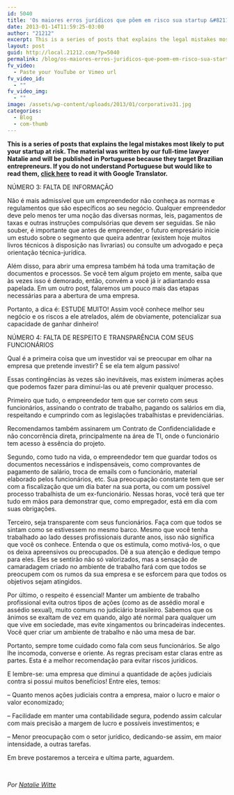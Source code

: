 ```yaml
---
id: 5040
title: 'Os maiores erros jurídicos que põem em risco sua startup &#8211; Parte 2'
date: 2013-01-14T11:59:25-03:00
author: "21212"
excerpt: This is a series of posts that explains the legal mistakes most likely to put your startup at risk. The material was written by our full-time lawyer Natalie and will be published in Portuguese because they target Brazilian entrepreneurs.
layout: post
guid: http://local.21212.com/?p=5040
permalink: /blog/os-maiores-erros-juridicos-que-poem-em-risco-sua-startup-parte-2/
fv_video:
  - Paste your YouTube or Vimeo url
fv_video_id:
  - ""
fv_video_img:
  - ""
image: /assets/wp-content/uploads/2013/01/corporativo31.jpg
categories:
  - Blog
  - com-thumb
---
```

<p dir="ltr">
  <b id="internal-source-marker_0.9151362460106611">This is a series of posts that explains the legal mistakes most likely to put your startup at risk. The material was written by our full-time lawyer Natalie and will be published in Portuguese because they target Brazilian entrepreneurs. If you do not understand Portuguese but would like to read them, <a href="https://docs.google.com/document/d/1Z0ZG9tOqZvGON8d35Zgw9JCFl7YP9LjJLYUHML3oV2Y/edit" target="_blank">click here</a> to read it with Google Translator.</b>
</p>

<p dir="ltr">
  NÚMERO 3: FALTA DE INFORMAÇÃO
</p>

<p dir="ltr">
  Não é mais admissível que um empreendedor não conheça as normas e regulamentos que são específicos ao seu negócio. Qualquer empreendedor deve pelo menos ter uma noção das diversas normas, leis, pagamentos de taxas e outras instruções compulsórias que devem ser seguidas. Se não souber, é importante que antes de empreender, o futuro empresário inicie um estudo sobre o segmento que queira adentrar (existem hoje muitos livros técnicos à disposição nas livrarias) ou consulte um advogado e peça orientação técnica-jurídica.
</p>

<p dir="ltr">
  Além disso, para abrir uma empresa também há toda uma tramitação de documentos e processos. Se você tem algum projeto em mente, saiba que às vezes isso é demorado, então, convém a você já ir adiantando essa papelada. Em um outro post, falaremos um pouco mais das etapas necessárias para a abertura de uma empresa.
</p>

<p dir="ltr">
  Portanto, a dica é: ESTUDE MUITO! Assim você conhece melhor seu negócio e os riscos a ele atrelados, além de obviamente, potencializar sua capacidade de ganhar dinheiro!
</p>

<p dir="ltr">
  NÚMERO 4: FALTA DE RESPEITO E TRANSPARÊNCIA COM SEUS FUNCIONÁRIOS
</p>

<p dir="ltr">
  Qual é a primeira coisa que um investidor vai se preocupar em olhar na empresa que pretende investir? É se ela tem algum passivo!
</p>

<p dir="ltr">
  Essas contingências às vezes são inevitáveis, mas existem inúmeras ações que podemos fazer para diminuí-las ou até prevenir qualquer processo.
</p>

<p dir="ltr">
  Primeiro que tudo, o empreendedor tem que ser correto com seus funcionários, assinando o contrato de trabalho, pagando os salários em dia, respeitando e cumprindo com as legislações trabalhistas e previdenciárias.
</p>

<p dir="ltr">
  Recomendamos também assinarem um Contrato de Confidencialidade e não concorrência direta, principalmente na área de TI, onde o funcionário tem acesso à essência do projeto.
</p>

<p dir="ltr">
  Segundo, como tudo na vida, o empreendedor tem que guardar todos os documentos necessários e indispensáveis, como comprovantes de pagamento de salário, troca de emails com o funcionário, material elaborado pelos funcionários, etc. Sua preocupação constante tem que ser com a fiscalização que um dia bater na sua porta, ou com um possível processo trabalhista de um ex-funcionário. Nessas horas, você terá que ter tudo em mãos para demonstrar que, como empregador, está em dia com suas obrigações.
</p>

<p dir="ltr">
  Terceiro, seja transparente com seus funcionários. Faça com que todos se sintam como se estivessem no mesmo barco. Mesmo que você tenha trabalhado ao lado desses profissionais durante anos, isso não significa que você os conhece. Entenda o que os estimula, como motivá-los, o que os deixa apreensivos ou preocupados. Dê a sua atenção e dedique tempo para eles. Eles se sentirão não só valorizados, mas a sensação de camaradagem criado no ambiente de trabalho fará com que todos se preocupem com os rumos da sua empresa e se esforcem para que todos os objetivos sejam atingidos.
</p>

<p dir="ltr">
  Por último, o respeito é essencial! Manter um ambiente de trabalho profissional evita outros tipos de ações (como as de assédio moral e assédio sexual), muito comuns no judiciário brasileiro. Sabemos que os ânimos se exaltam de vez em quando, algo até normal para qualquer um que vive em sociedade, mas evite xingamentos ou brincadeiras indecentes. Você quer criar um ambiente de trabalho e não uma mesa de bar.
</p>

<p dir="ltr">
  Portanto, sempre tome cuidado como fala com seus funcionários. Se algo lhe incomoda, converse e oriente. As regras precisam estar claras entre as partes. Esta é a melhor recomendação para evitar riscos jurídicos.
</p>

<p dir="ltr">
  E lembre-se: uma empresa que diminui a quantidade de ações judiciais contra si possui muitos benefícios! Entre eles, temos:
</p>

<p dir="ltr">
  &#8211; Quanto menos ações judiciais contra a empresa, maior o lucro e maior o valor economizado;
</p>

<p dir="ltr">
  &#8211; Facilidade em manter uma contabilidade segura, podendo assim calcular com mais precisão a margem de lucro e possíveis investimentos; e
</p>

<p dir="ltr">
  &#8211; Menor preocupação com o setor jurídico, dedicando-se assim, em maior intensidade, a outras tarefas.
</p>

Em breve postaremos a terceira e ultima parte, aguardem.

&nbsp;

_Por <a href="http://local.21212.com/people/natalie-witte/" target="_blank">Natalie Witte</a>_

&nbsp;